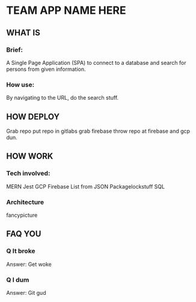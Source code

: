 # TEAM APP NAME HERE

## WHAT IS
### Brief:

A Single Page Application (SPA) to connect to a database and search for persons from given information.

### How use:

By navigating to the URL, do the search stuff.


## HOW DEPLOY

Grab repo
put repo in gitlabs
grab firebase
throw repo at firebase and gcp
dun.

##  HOW WORK
### Tech involved:
MERN
Jest
GCP
Firebase
List from JSON Packagelockstuff
SQL
### Architecture
fancypicture

## FAQ YOU

### Q It broke
Answer: Get woke

### Q I dum
Answer: Git gud

